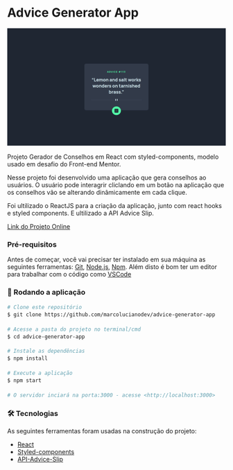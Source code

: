 # Advice Generator App

[![Preview Image](https://github.com/marcolucianodev/advice-generator-app/blob/master/public/advice-generator.png)](https://app-advice-generator.netlify.app/)

Projeto Gerador de Conselhos em React com styled-components, modelo usado em desafio do Front-end Mentor.

Nesse projeto foi desenvolvido uma aplicação que gera conselhos ao usuários. O usuário pode interagrir cliclando em um botão na aplicação que os conselhos vão se alterando dinâmicamente em cada clique. 

Foi ultilizado o ReactJS para a criação da aplicação, junto com react hooks e styled components. E ultilizado a API Advice Slip.

[Link do Projeto Online](https://app-advice-generator.netlify.app/)

### Pré-requisitos

Antes de começar, você vai precisar ter instalado em sua máquina as seguintes ferramentas:
[Git](https://git-scm.com), [Node.js](https://nodejs.org/en/), [Npm](https://www.npmjs.com/). 
Além disto é bom ter um editor para trabalhar com o código como [VSCode](https://code.visualstudio.com/)

### 🎲 Rodando a aplicação

```bash
# Clone este repositório
$ git clone https://github.com/marcolucianodev/advice-generator-app

# Acesse a pasta do projeto no terminal/cmd
$ cd advice-generator-app

# Instale as dependências
$ npm install

# Execute a aplicação
$ npm start

# O servidor inciará na porta:3000 - acesse <http://localhost:3000>
```

### 🛠 Tecnologias

As seguintes ferramentas foram usadas na construção do projeto:

- [React](https://pt-br.reactjs.org/)
- [Styled-components](https://styled-components.com/)
- [API-Advice-Slip](https://api.adviceslip.com/)